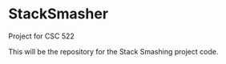 # StackSmasher
Project for CSC 522


This will be the repository for the Stack Smashing project code.
<Please commit responsibly>
